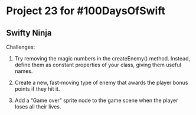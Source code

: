 # Project 23 for #100DaysOfSwift

## Swifty Ninja

Challenges:

1. Try removing the magic numbers in the createEnemy() method. Instead, define them as constant properties of your class, giving them useful names.

2. Create a new, fast-moving type of enemy that awards the player bonus points if they hit it.

3. Add a “Game over” sprite node to the game scene when the player loses all their lives.
